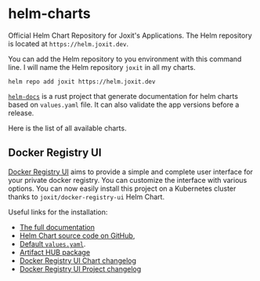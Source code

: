 # helm-charts

Official Helm Chart Repository for Joxit's Applications. The Helm repository is located at `https://helm.joxit.dev`.

You can add the Helm repository to you environment with this command line. I will name the Helm repository `joxit` in all my charts.

```
helm repo add joxit https://helm.joxit.dev
```

[`helm-docs`](https://github.com/Joxit/helm-charts/tree/main/helm-docs) is a rust project that generate documentation for helm charts based on `values.yaml` file. It can also validate the app versions before a release.

Here is the list of all available charts.

## Docker Registry UI

[Docker Registry UI](https://github.com/Joxit/docker-registry-ui) aims to provide a simple and complete user interface for your private docker registry. You can customize the interface with various options. You can now easily install this project on a Kubernetes cluster thanks to `joxit/docker-registry-ui` Helm Chart.

Useful links for the installation:
- [The full documentation](https://helm.joxit.dev/charts/docker-registry-ui/)
- [Helm Chart source code on GitHub](https://github.com/Joxit/helm-charts/tree/main/charts/docker-registry-ui),
- [Default `values.yaml`](https://github.com/Joxit/helm-charts/tree/main/charts/docker-registry-ui/values.yaml).
- [Artifact HUB package](https://artifacthub.io/packages/helm/joxit/docker-registry-ui)
- [Docker Registry UI Chart changelog](https://github.com/Joxit/helm-charts/releases?q=docker-registry-ui&expanded=true)
- [Docker Registry UI Project changelog](https://github.com/Joxit/docker-registry-ui/releases)
